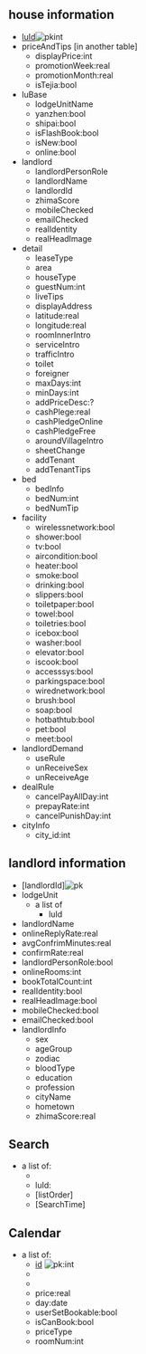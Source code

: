 ## house information
* [luId]![pk][pk]int
* priceAndTips [in another table]
  * displayPrice:int
  * promotionWeek:real
  * promotionMonth:real
  * isTejia:bool
* luBase
  * lodgeUnitName
  * yanzhen:bool
  * shipai:bool
  * isFlashBook:bool
  * isNew:bool
  * online:bool
* landlord
  * landlordPersonRole
  * landlordName
  * landlordId
  * zhimaScore
  * mobileChecked
  * emailChecked
  * realIdentity
  * realHeadImage
* detail
  * leaseType
  * area
  * houseType
  * guestNum:int
  * liveTips
  * displayAddress
  * latitude:real
  * longitude:real
  * roomInnerIntro
  * serviceIntro
  * trafficIntro
  * toilet
  * foreigner
  * maxDays:int
  * minDays:int
  * addPriceDesc:?
  * cashPlege:real
  * cashPledgeOnline
  * cashPledgeFree
  * aroundVillageIntro
  * sheetChange
  * addTenant
  * addTenantTips
* bed
  * bedInfo
  * bedNum:int
  * bedNumTip
* facility
  * wirelessnetwork:bool
  * shower:bool
  * tv:bool
  * aircondition:bool
  * heater:bool
  * smoke:bool
  * drinking:bool
  * slippers:bool
  * toiletpaper:bool
  * towel:bool
  * toiletries:bool
  * icebox:bool
  * washer:bool
  * elevator:bool
  * iscook:bool
  * accesssys:bool
  * parkingspace:bool
  * wirednetwork:bool
  * brush:bool
  * soap:bool
  * hotbathtub:bool
  * pet:bool
  * meet:bool
* landlordDemand
  * useRule
  * unReceiveSex
  * unReceiveAge
* dealRule
  * cancelPayAllDay:int
  * prepayRate:int
  * cancelPunishDay:int
* cityInfo
  * city_id:int

## landlord information

* [landlordId]![pk][pk]
* lodgeUnit
  * a list of
    * luId
* landlordName
* onlineReplyRate:real
* avgConfrimMinutes:real
* confirmRate:real
* landlordPersonRole:bool
* onlineRooms:int
* bookTotalCount:int
* realIdentity:bool
* realHeadImage:bool
* mobileChecked:bool
* emailChecked:bool
* landlordInfo
  * sex
  * ageGroup
  * zodiac
  * bloodType
  * education
  * profession
  * cityName
  * hometown
  * zhimaScore:real

## Search
* a list of:
  * [id]:![pk][pk]
  * luId:
  * [listOrder]
  * [SearchTime]

## Calendar
* a list of:
  * [id] ![pk][pk]:int
  * [luId]:int
  * [SearchDateTime]:datetime
  * price:real
  * day:date
  * userSetBookable:bool
  * isCanBook:bool
  * priceType
  * roomNum:int

[pk]:  http://www.functionx.com/access/buttons/primarykey2.gif
[fk]: http://powerbuilder.hyderabad-colleges.com/images/6/foreign-key-icon.gif
